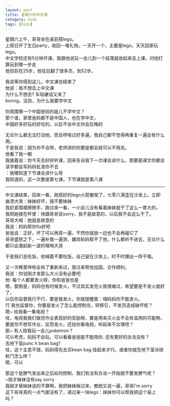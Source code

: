 ```yaml
---
layout: post
title: 星期六的中文课
category: kids
tags: [kids]
---
```

星期六上午，哥哥坐在桌前搭lego。   
上周日开了生日party，收回一堆礼物，一天开一个，主要是lego，天天回家玩lego。   
中文学校还有5分钟开课，我跟他说玩一会儿到一个段落就收起来去上课，问他打算玩到哪一步走  
他目前在25步，他往后翻了很多页，到52步。   
  
我说等你搭到这儿，中文课也结束了  
他说：我不想去上中文课   
为什么不想去?  车轱辘话又来了  
boring，没劲，为什么我要学中文  

你周围哪一个中国爸妈的娃儿不学中文？  
那个谁，家里爸妈都不是中国人，也在学中文，  
中国好多好玩的好吃的，以后不会中文你会后悔的   

无论什么都无法打动他，而且啰嗦过好多遍，我自己都不觉得再重复一遍会有什么用。   
于是我说：因为你不会呀，老师讲的你要是都会就可以不用去。  
他看了我一眼  
我接着说：你今天去好好听课，回来告诉我下一次课会讲什么，那要是课文你都会读字都会写妈妈批准你不去  
：我哪知道下节课会讲什么呀  
我知道的，这一次要是第七课，下节课就是第八课   

-------
中文课结束，回来一看，刚搭好的lego火箭散架了，七零八落歪在沙发上。立即崩溃大哭：妹妹好坏，我不要妹妹  
我赶紧围裙擦擦手，跑过来一看，一小会儿没有看着妹妹就干了这么一票大的，  
我把她搂在怀里：快跟哥哥说sorry，我不是故意的，以后我不会这么干了。   
哥哥大喊：她就是故意的   
我说：妈妈帮你fix好吧   
爸爸说：正好，坏了可以再搭一遍，不然你就放一边也不会再碰它了  
哥哥盛怒之下，一遍补救一遍哭，嫌弃妈妈帮不了他，什么都听不进去，无论什么都只会激起新一波的嚎啕大哭    
  
于是我们去吃饭，他喊着不要吃饭，自己留在沙发上，时不时爆出一阵干嚎。   
  
又一次稀里哗啦全拆了重新来过，我过来帮他加固，合作顺利。  
我说：你说刚才发那么大火没有必要吧  
他: 每个人都要发火呀，你和爸爸也是   
嗯，那倒是，妈妈也有时候发火，不过其实发完火我很难过，希望要是不发火就好了，  
以后你监督我行不行，要是我发火，你就提醒我：嗨妈妈你不能发火。   
行 
我也监督你，你要是发火了怎么能控制住，转移它，不发货造成破坏呢？   
嗯~ 给我看一集电视？  
哇，电视我我们做完作业表现好的奖励呀，要是用来灭火会不会有滥用的可能啊，要是你不想写作业，反而发火，还给你看电视，听起来不合理吧？  
那~ 有人陪我玩一会儿pokemon？   
可以考虑，妈妈不会玩，可以看看爸爸能不能陪你. 还有更好的办法没有？  
去地下室punc h bean bag?   
哇，这个主意不错，妈妈得先去买bean bag 挂起来才行。或者你就在地下室冰球射门怎么样？  
嗯，可以   
  
那这个是脾气发出来之后如何控制，我们有没有办法一开始就不要发脾气呢？  
~刚才妹妹没有say sorry   
我刚才替妹妹说的不算啊，我把妹妹揪过来，教她又说一遍，哥哥I'm sorry   
这下哥哥真的一点气都没有了，递过来一块lego：妹妹你可以帮我把这个装上吗？  


